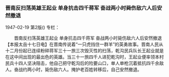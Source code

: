### 晋南反扫荡英雄王起业  单身抗击四千蒋军  奋战两小时毙伤敌六人后安然撤退

1947-02-19
第2版()
专栏：

　　晋南反扫荡英雄王起业
    单身抗击四千蒋军
    奋战两小时毙伤敌六人后安然撤退
    【本报太岳十七日电】在晋南传说着“一只虎挡住一群羊”的英勇故事。晋南人民从十二月份起已连续粉碎蒋军三十一旅三次毁灭性的扫荡，乾沟民兵队长王起业就是在这中间出现的最出色的英雄。当三十一旅四千人进犯乾沟时，王起业便率领本村民兵十四人坚决阻击，他自己把守乾沟后的险要山口，单人单枪沉着抵抗四千余敌人。奋战约两小时，毙伤敌六人。掩护老百姓转移后，自己安然撤退。
